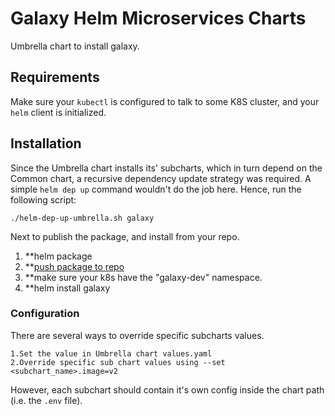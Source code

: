 # Galaxy Helm Microservices Charts
Umbrella chart to install galaxy.  

## Requirements
Make sure your `kubectl` is configured to talk to some K8S cluster, and your `helm` client is initialized.

## Installation
Since the Umbrella chart installs its' subcharts, which in turn depend on the Common chart, a recursive dependency update strategy was required. A simple `helm dep up` command wouldn't do the job here. Hence, run the following script:
```
./helm-dep-up-umbrella.sh galaxy
```
Next to publish the package, and install from your repo.
1. **helm package
2. **[push package to repo](https://c6supper.github.com/helm-repo/README.md)
3. **make sure your k8s have the "galaxy-dev" namespace.
4. **helm install galaxy

### Configuration
There are several ways to override specific subcharts values.
```
1.Set the value in Umbrella chart values.yaml
2.Override specific sub chart values using --set <subchart_name>.image=v2
```
However, each subchart should contain it's own config inside the chart path (i.e. the `.env` file).
